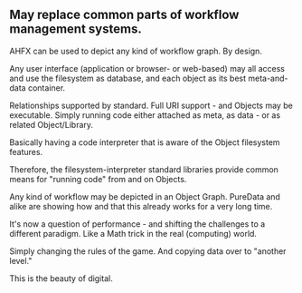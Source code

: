 ## May replace common parts of workflow management systems.

AHFX can be used to depict any kind of workflow graph.
By design.

Any user interface (application or browser- or web-based) may all access and use the filesystem as database, and each object as its best meta-and-data container.

Relationships supported by standard.
Full URI support - and Objects may be executable. Simply running code either attached as meta, as data - or as related Object/Library.

Basically having a code interpreter that is aware of the Object filesystem features.

Therefore, the filesystem-interpreter standard libraries provide common means
for "running code" from and on Objects.

Any kind of workflow may be depicted in an Object Graph.
PureData and alike are showing how and that this already works for a very long time.

It's now a question of performance - and shifting the challenges to a different paradigm.
Like a Math trick in the real (computing) world.

Simply changing the rules of the game.
And copying data over to "another level."

This is the beauty of digital.
